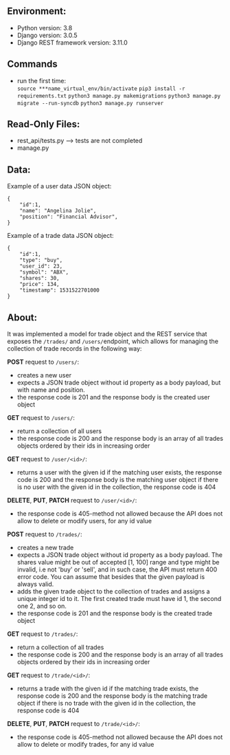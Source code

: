 ## Environment:
- Python version: 3.8
- Django version: 3.0.5
- Django REST framework version: 3.11.0

## Commands

+ run the first time:  
```source ***name_virtual_env/bin/activate```
```pip3 install -r requirements.txt```
```python3 manage.py makemigrations```
```python3 manage.py migrate --run-syncdb```
```python3 manage.py runserver```
        
## Read-Only Files:
- rest_api/tests.py --> tests are not completed
- manage.py

## Data:
Example of a user data JSON object:
```
{
    "id":1,
    "name": "Angelina Jolie",
    "position": "Financial Advisor",
}
```
Example of a trade data JSON object:
```
{
    "id":1,
    "type": "buy",
    "user_id": 23,
    "symbol": "ABX",
    "shares": 30,
    "price": 134,
    "timestamp": 1531522701000
}
```

## About:
It was implemented a model for trade object and the REST service that exposes the `/trades/` and `/users/`endpoint, which allows for managing the collection of trade records in the following way:

**POST** request to `/users/`:

- creates a new user
- expects a JSON trade object without id property as a body payload, but with name and position.
- the response code is 201 and the response body is the created user object

**GET** request to `/users/`:

- return a collection of all users
- the response code is 200 and the response body is an array of all trades objects ordered by their ids in increasing order

**GET** request to `/user/<id>/`:

- returns a user with the given id if the matching user exists, the response code is 200 and the response body is the matching user object if there is no user with the given id in the collection, the response code is 404

**DELETE**, **PUT**, **PATCH** request to `/user/<id>/`:

- the response code is 405-method not allowed because the API does not allow to delete or modify users, for any id value

**POST** request to `/trades/`:

- creates a new trade
- expects a JSON trade object without id property as a body payload. The shares value might be out of accepted [1, 100] range and type might be invalid, i.e not 'buy' or 'sell', and in such case, the API must return 400 error code. You can assume that besides that the given payload is always valid.
- adds the given trade object to the collection of trades and assigns a unique integer id to it. The first created trade must have id 1, the second one 2, and so on.
- the response code is 201 and the response body is the created trade object

**GET** request to `/trades/`:

- return a collection of all trades
- the response code is 200 and the response body is an array of all trades objects ordered by their ids in increasing order

**GET** request to `/trade/<id>/`:

- returns a trade with the given id if the matching trade exists, the response code is 200 and the response body is the matching trade object if there is no trade with the given id in the collection, the response code is 404

**DELETE**, **PUT**, **PATCH** request to `/trade/<id>/`:

- the response code is 405-method not allowed because the API does not allow to delete or modify trades, for any id value






